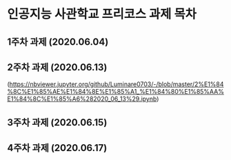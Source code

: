 # 인공지능 사관학교 프리코스 과제 목차

## 1주차 과제 (2020.06.04)

## 2주차 과제 (2020.06.13)
(https://nbviewer.jupyter.org/github/Luminare0703/-/blob/master/2%E1%84%8C%E1%85%AE%E1%84%8E%E1%85%A1_%E1%84%80%E1%85%AA%E1%84%8C%E1%85%A6%282020_06_13%29.ipynb)

## 3주차 과제 (2020.06.15)

## 4주차 과제 (2020.06.17)
